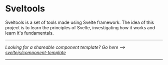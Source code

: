 # Sveltools

Sveltools is a set of tools made using Svelte framework. The idea of this project is to learn the principles of Svelte, investigating how it works and learn it's fundamentals.

---

*Looking for a shareable component template? Go here --> [sveltejs/component-template](https://github.com/sveltejs/component-template)*

---
